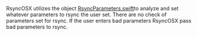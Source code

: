 RsyncOSX utilizes the object [RsyncParameters.swift](https://github.com/rsyncOSX/RsyncOSX/blob/master/RsyncOSX/RsyncParameters.swift)to analyze and set whatever parameters to rsync the user set. There are no check of parameters set for rsync. If the user enters bad parameters RsyncOSX pass bad parameters to rsync.
